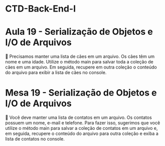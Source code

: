 # CTD-Back-End-I

# Aula 19 - Serialização de Objetos e I/O de Arquivos
📝 Precisamos manter uma lista de cães em um arquivo. Os cães têm um nome e uma idade. Utilize o método main para salvar toda a coleção de cães em um arquivo. Em seguida, recupere em outra coleção o conteúdo do arquivo para exibir a lista de cães no console. 

# Mesa 19 - Serialização de Objetos e I/O de Arquivos
📝 Você deve manter uma lista de contatos em um arquivo. Os contatos possuem um nome, e-mail e telefone. Para fazer isso, sugerimos que você utilize o método main para salvar a coleção de contatos em um arquivo e, em seguida, recupere o conteúdo do arquivo para outra coleção e exiba a lista de contatos no console.
